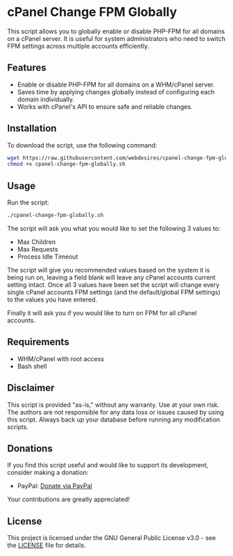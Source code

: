 # cPanel Change FPM Globally

This script allows you to globally enable or disable PHP-FPM for all domains on a cPanel server. It is useful for system administrators who need to switch FPM settings across multiple accounts efficiently.

## Features
- Enable or disable PHP-FPM for all domains on a WHM/cPanel server.
- Saves time by applying changes globally instead of configuring each domain individually.
- Works with cPanel's API to ensure safe and reliable changes.

## Installation
To download the script, use the following command:

```sh
wget https://raw.githubusercontent.com/webdesires/cpanel-change-fpm-globally/main/cpanel-change-fpm-globally.sh
chmod +x cpanel-change-fpm-globally.sh
```

## Usage
Run the script:

```sh
./cpanel-change-fpm-globally.sh 
```

The script will ask you what you would like to set the following 3 values to:
- Max Children
- Max Requests
- Process Idle Timeout
  
The script will give you recommended values based on the system it is being run on, leaving a field blank will leave any cPanel accounts current setting intact. Once all 3 values have been set the script will change every single cPanel accounts FPM settings (and the default/global FPM settings) to the values you have entered.

Finally it will ask you if you would like to turn on FPM for all cPanel accounts.

## Requirements
- WHM/cPanel with root access
- Bash shell

## Disclaimer  

This script is provided "as-is," without any warranty. Use at your own risk. The authors are not responsible for any data loss or issues caused by using this script. Always back up your database before running any modification scripts.

## Donations  

If you find this script useful and would like to support its development, consider making a donation:

- PayPal: [Donate via PayPal](https://www.paypal.me/webdesires)  

Your contributions are greatly appreciated!

## License  

This project is licensed under the GNU General Public License v3.0 - see the [LICENSE](LICENSE) file for details.  
